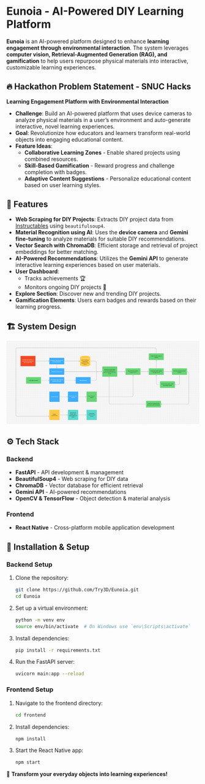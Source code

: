 # Eunoia - AI-Powered DIY Learning Platform


**Eunoia** is an AI-powered platform designed to enhance **learning engagement through environmental interaction**. The system leverages **computer vision, Retrieval-Augmented Generation (RAG), and gamification** to help users repurpose physical materials into interactive, customizable learning experiences.

## 🔥 Hackathon Problem Statement - SNUC Hacks
**Learning Engagement Platform with Environmental Interaction**

- **Challenge**: Build an AI-powered platform that uses device cameras to analyze physical materials in a user’s environment and auto-generate interactive, novel learning experiences.
- **Goal**: Revolutionize how educators and learners transform real-world objects into engaging educational content.
- **Feature Ideas**:
  - **Collaborative Learning Zones** - Enable shared projects using combined resources.
  - **Skill-Based Gamification** - Reward progress and challenge completion with badges.
  - **Adaptive Content Suggestions** - Personalize educational content based on user learning styles.

## 🌟 Features
- **Web Scraping for DIY Projects**: Extracts DIY project data from [Instructables](https://www.instructables.com/) using `beautifulsoup4`.
- **Material Recognition using AI**: Uses the **device camera** and **Gemini fine-tuning** to analyze materials for suitable DIY recommendations.
- **Vector Search with ChromaDB**: Efficient storage and retrieval of project embeddings for better matching.
- **AI-Powered Recommendations**: Utilizes the **Gemini API** to generate interactive learning experiences based on user materials.
- **User Dashboard**:
  - Tracks achievements 🏆
  - Monitors ongoing DIY projects 📌
- **Explore Section**: Discover new and trending DIY projects.
- **Gamification Elements**: Users earn badges and rewards based on their learning progress.

## 🏗️ System Design

![System Design](./Design.png)

## ⚙️ Tech Stack
### **Backend**
- **FastAPI** - API development & management
- **BeautifulSoup4** - Web scraping for DIY data
- **ChromaDB** - Vector database for efficient retrieval
- **Gemini API** - AI-powered recommendations
- **OpenCV & TensorFlow** - Object detection & material analysis

### **Frontend**
- **React Native** - Cross-platform mobile application development

## 🚀 Installation & Setup
### **Backend Setup**
1. Clone the repository:
   ```sh
   git clone https://github.com/Try3D/Eunoia.git
   cd Eunoia
   ```
2. Set up a virtual environment:
   ```sh
   python -m venv env
   source env/bin/activate  # On Windows use `env\Scripts\activate`
   ```
3. Install dependencies:
   ```sh
   pip install -r requirements.txt
   ```
4. Run the FastAPI server:
   ```sh
   uvicorn main:app --reload
   ```

### **Frontend Setup**
1. Navigate to the frontend directory:
   ```sh
   cd frontend
   ```
2. Install dependencies:
   ```sh
   npm install
   ```
3. Start the React Native app:
   ```sh
   npm start
   ```
🚀 **Transform your everyday objects into learning experiences!**

